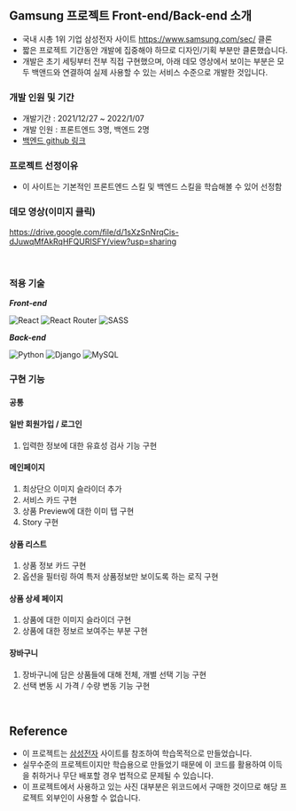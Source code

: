## Gamsung 프로젝트 Front-end/Back-end 소개

- 국내 시총 1위 기업 삼성전자 사이트 https://www.samsung.com/sec/ 클론
- 짧은 프로젝트 기간동안 개발에 집중해야 하므로 디자인/기획 부분만 클론했습니다.
- 개발은 초기 세팅부터 전부 직접 구현했으며, 아래 데모 영상에서 보이는 부분은 모두 백앤드와 연결하여 실제 사용할 수 있는 서비스 수준으로 개발한 것입니다.

### 개발 인원 및 기간

- 개발기간 : 2021/12/27 ~ 2022/1/07
- 개발 인원 : 프론트엔드 3명, 백엔드 2명
- [백엔드 github 링크](https://github.com/wecode-bootcamp-korea/28-1st-Gamsung-backend)

### 프로젝트 선정이유

- 이 사이트는 기본적인 프론트엔드 스킬 및 백엔드 스킬을 학습해볼 수 있어 선정함

### 데모 영상(이미지 클릭)
https://drive.google.com/file/d/1sXzSnNrqCis-dJuwqMfAkRqHFQURISFY/view?usp=sharing

<br>


### 적용 기술

**_Front-end_**

![React](https://img.shields.io/badge/react-%2320232a.svg?style=for-the-badge&logo=react&logoColor=%2361DAFB)
![React Router](https://img.shields.io/badge/React_Router-CA4245?style=for-the-badge&logo=react-router&logoColor=white)
![SASS](https://img.shields.io/badge/Sass-CC6699?style=for-the-badge&logo=sass&logoColor=white)

**_Back-end_**

![Python](https://img.shields.io/badge/python-3670A0?style=for-the-badge&logo=python&logoColor=ffdd54)
![Django](https://img.shields.io/badge/django-%23092E20.svg?style=for-the-badge&logo=django&logoColor=white)
![MySQL](https://img.shields.io/badge/mysql-%2300f.svg?style=for-the-badge&logo=mysql&logoColor=white)



### 구현 기능

#### 공통

#### 일반 회원가입 / 로그인
 1) 입력한 정보에 대한 유효성 검사 기능 구현
 
#### 메인페이지
 1) 최상단으 이미지 슬라이더 추가
 2) 서비스 카드 구현
 3) 상품 Preview에 대한 이미 탭 구현
 4) Story 구현

#### 상품 리스트 
 1) 상품 정보 카드 구현 
 2) 옵션을 필터링 하여 특저 상품정보만 보이도록 하는 로직 구현


#### 상품 상세 페이지
 1) 상품에 대한 이미지 슬라이더 구현 
 2) 상품에 대한 정보르 보여주는 부분 구현

#### 장바구니 
 1) 장바구니에 담은 상품들에 대해 전체, 개별 선택 기능 구현
 2) 선택 변동 시 가격 / 수량 변동 기능 구현

<br>

## Reference

- 이 프로젝트는 [삼성전자](https://www.samsung.com/sec/) 사이트를 참조하여 학습목적으로 만들었습니다.
- 실무수준의 프로젝트이지만 학습용으로 만들었기 때문에 이 코드를 활용하여 이득을 취하거나 무단 배포할 경우 법적으로 문제될 수 있습니다.
- 이 프로젝트에서 사용하고 있는 사진 대부분은 위코드에서 구매한 것이므로 해당 프로젝트 외부인이 사용할 수 없습니다.
